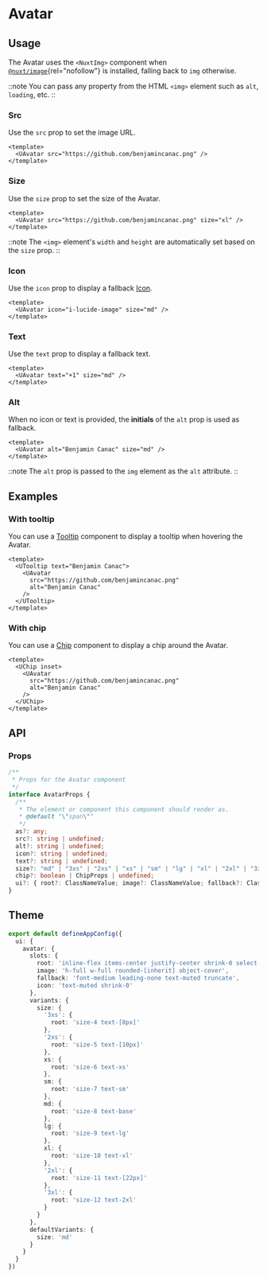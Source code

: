 # Avatar

## Usage

The Avatar uses the `<NuxtImg>` component when [`@nuxt/image`](https://github.com/nuxt/image){rel="nofollow"} is installed, falling back to `img` otherwise.

::note
You can pass any property from the HTML `<img>` element such as `alt`, `loading`, etc.
::

### Src

Use the `src` prop to set the image URL.

```vue
<template>
  <UAvatar src="https://github.com/benjamincanac.png" />
</template>
```

### Size

Use the `size` prop to set the size of the Avatar.

```vue
<template>
  <UAvatar src="https://github.com/benjamincanac.png" size="xl" />
</template>
```

::note
The `<img>` element's `width` and `height` are automatically set based on the `size` prop.
::

### Icon

Use the `icon` prop to display a fallback [Icon](https://ui.nuxt.com/components/icon).

```vue
<template>
  <UAvatar icon="i-lucide-image" size="md" />
</template>
```

### Text

Use the `text` prop to display a fallback text.

```vue
<template>
  <UAvatar text="+1" size="md" />
</template>
```

### Alt

When no icon or text is provided, the **initials** of the `alt` prop is used as fallback.

```vue
<template>
  <UAvatar alt="Benjamin Canac" size="md" />
</template>
```

::note
The `alt` prop is passed to the `img` element as the `alt` attribute.
::

## Examples

### With tooltip

You can use a [Tooltip](https://ui.nuxt.com/components/tooltip) component to display a tooltip when hovering the Avatar.

```vue [AvatarTooltipExample.vue]
<template>
  <UTooltip text="Benjamin Canac">
    <UAvatar
      src="https://github.com/benjamincanac.png"
      alt="Benjamin Canac"
    />
  </UTooltip>
</template>
```

### With chip

You can use a [Chip](https://ui.nuxt.com/components/chip) component to display a chip around the Avatar.

```vue [AvatarChipExample.vue]
<template>
  <UChip inset>
    <UAvatar
      src="https://github.com/benjamincanac.png"
      alt="Benjamin Canac"
    />
  </UChip>
</template>
```

## API

### Props

```ts
/**
 * Props for the Avatar component
 */
interface AvatarProps {
  /**
   * The element or component this component should render as.
   * @default "\"span\""
   */
  as?: any;
  src?: string | undefined;
  alt?: string | undefined;
  icon?: string | undefined;
  text?: string | undefined;
  size?: "md" | "3xs" | "2xs" | "xs" | "sm" | "lg" | "xl" | "2xl" | "3xl" | undefined;
  chip?: boolean | ChipProps | undefined;
  ui?: { root?: ClassNameValue; image?: ClassNameValue; fallback?: ClassNameValue; icon?: ClassNameValue; } | undefined;
}
```

## Theme

```ts [app.config.ts]
export default defineAppConfig({
  ui: {
    avatar: {
      slots: {
        root: 'inline-flex items-center justify-center shrink-0 select-none rounded-full align-middle bg-elevated',
        image: 'h-full w-full rounded-[inherit] object-cover',
        fallback: 'font-medium leading-none text-muted truncate',
        icon: 'text-muted shrink-0'
      },
      variants: {
        size: {
          '3xs': {
            root: 'size-4 text-[8px]'
          },
          '2xs': {
            root: 'size-5 text-[10px]'
          },
          xs: {
            root: 'size-6 text-xs'
          },
          sm: {
            root: 'size-7 text-sm'
          },
          md: {
            root: 'size-8 text-base'
          },
          lg: {
            root: 'size-9 text-lg'
          },
          xl: {
            root: 'size-10 text-xl'
          },
          '2xl': {
            root: 'size-11 text-[22px]'
          },
          '3xl': {
            root: 'size-12 text-2xl'
          }
        }
      },
      defaultVariants: {
        size: 'md'
      }
    }
  }
})
```

